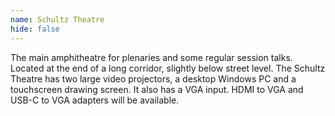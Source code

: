 ```yaml
---
name: Schultz Theatre
hide: false
---
```


The main amphitheatre for plenaries and some regular session talks. Located at the end of a long corridor, slightly below street level. The Schultz Theatre has two large video projectors, a desktop Windows PC and a touchscreen drawing screen. It also has a VGA input. HDMI to VGA and USB-C to VGA adapters will be available.
